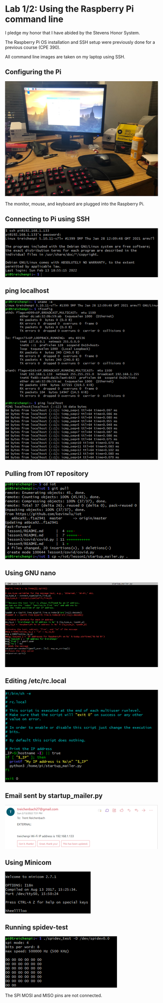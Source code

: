 # Lab 1/2: Using the Raspberry Pi command line

I pledge my honor that I have abided by the Stevens Honor System.

The Raspberry Pi OS installation and SSH setup were previously done for a previous course (CPE 390).

All command line images are taken on my laptop using SSH.

## Configuring the Pi

![Configuration Setup](assets/configuration.jpg)

The monitor, mouse, and keyboard are plugged into the Raspberry Pi.

## Connecting to Pi using SSH

![Connecting with SSH](assets/ssh.png)

## ping localhost

![ping localhost](assets/ping_localhost.png)

## Pulling from IOT repository

![Pulling from repo](assets/pull.png)

## Using GNU nano

![Editing with nano](assets/nano.png)

## Editing /etc/rc.local

![rc.local in nano](assets/rtc_local.png)

## Email sent by startup_mailer.py

![Sent email](assets/email.png)

## Using Minicom

![Using Minicom](assets/minicom.png)

## Running spidev-test

![Running spidev-test](assets/spidev.png)

The SPI MOSI and MISO pins are not connected.

